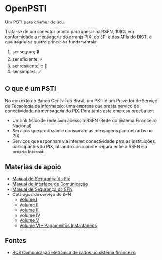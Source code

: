 # OpenPSTI
Um PSTI para chamar de seu.

Trata-se de um conector pronto para operar na RSFN, 100% em conformidade a mensageria do arranjo PIX, do SPI e das APIs do DICT, e que segue os quatro princípios fundamentais:
1. ser seguro; 🔒
2. ser eficiente; ⚡️
3. ser resiliente; e 💪
4. ser simples. 🪄

## O que é um PSTI
No contexto do Banco Central do Brasil, um PSTI é um Provedor de Serviço de Tecnologia da Informação: uma empresa que presta serviço de conectividade na mensageria do PIX. Para tanto esta empresa precisa ter:
- Um link físico de rede com acesso a RSFN (Rede do Sistema Financeiro Nacional)
- Serviços que produzam e consomam as mensagens padronizadas no PIX
- Serviços que esponham via internet conectividade para as instituições participantes do PIX, atuando como ponte segura entre a RSFN e a própria Internet.

## Materias de apoio
- [Manual de Segurança do Pix](https://www.bcb.gov.br/content/estabilidadefinanceira/cedsfn/Manual_de_Seguranca_PIX.pdf)
- [Manual de Interface de Comunicação](https://www.bcb.gov.br/content/estabilidadefinanceira/cedsfn/Manual%20das%20Interfaces%20de%20Comunicacao-1.11.pdf)
- [Manual de Segurança do SFN](https://www.bcb.gov.br/content/estabilidadefinanceira/cedsfn/Manual%20de%20Seguran%C3%A7a%20do%20SFN-v5_06.pdf)
- Catálogos de serviço do SFN
  - [Volume I](https://www.bcb.gov.br/content/estabilidadefinanceira/cedsfn/Catalogos/Catalogo_de_Servicos_do_SFN_Volume_I_Versao_510.pdf)
  - [Volume II](https://www.bcb.gov.br/content/estabilidadefinanceira/cedsfn/Catalogos/Catalogo_de_Servicos_do_SFN_Volume_II_Versao_510.pdf)
  - [Volume III](https://www.bcb.gov.br/content/estabilidadefinanceira/cedsfn/Catalogos/Catalogo_de_Servicos_do_SFN_Volume_III_Versao_510.pdf)
  - [Volume IV](https://www.bcb.gov.br/content/estabilidadefinanceira/cedsfn/Catalogos/Catalogo_de_Servicos_do_SFN_Volume_IV_Versao_510.pdf)
  - [Volume V](https://www.bcb.gov.br/content/estabilidadefinanceira/cedsfn/Catalogos/Catalogo_de_Servicos_do_SFN_Volume_V_Versao_510.pdf)
  - [Volume VI – Pagamentos Instantâneos](https://www.bcb.gov.br/content/estabilidadefinanceira/cedsfn/Catalogos/Catalogo_de_Servicos_do_SFN_Volume_VI_Versao_510.pdf)

## Fontes
- [BCB Comunicação eletrônica de dados no sistema financeiro
](https://www.bcb.gov.br/estabilidadefinanceira/comunicacaodados)
  
